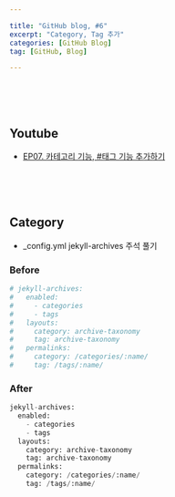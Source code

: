 ```yaml
---

title: "GitHub blog, #6"
excerpt: "Category, Tag 추가"
categories: [GitHub Blog]
tag: [GitHub, Blog]

---
```


<br><br><br>

## Youtube

- [EP07. 카테고리 기능, #태그 기능 추가하기](https://youtu.be/3UOh0rKlxjg)

<br><br><br>

## Category

- _config.yml jekyll-archives 주석 풀기

### Before

```python
# jekyll-archives:
#   enabled:
#     - categories
#     - tags
#   layouts:
#     category: archive-taxonomy
#     tag: archive-taxonomy
#   permalinks:
#     category: /categories/:name/
#     tag: /tags/:name/
```

### After

```python
jekyll-archives:
  enabled:
    - categories
    - tags
  layouts:
    category: archive-taxonomy
    tag: archive-taxonomy
  permalinks:
    category: /categories/:name/
    tag: /tags/:name/
```
